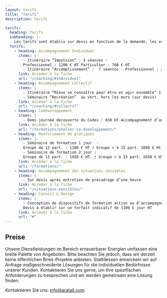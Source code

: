 ```yaml
---
layout: tarifs
title: "Tarifs"
description: Tarifs

tarifs:
  heading: Tarifs
  subheading: |-
    Les tarifs sont établis sur devis en fonction de la demande, les ordres de grandeurs suivants sont donnés à titre informatif (HT).
  tarifs:
    - heading: Accompagnement Individuel
      items: |-
        - Itinéraire “Impulsion” : 3 séances -  
        Professionnel : 1200 € HT Particulier : 700 € HT
        - Itinéraire “Accomplissement” :  7 séances - Professionnel : 2600 € HT Particulier : 2200 €
      link: Accéder à la fiche
      url: "/coaching/#individuel"
    - heading: Accompagnement Collectif
      items: |-
        - Itinéraire “Mieux se connaître pour être et agir ensemble” 1 journée pour une équipe : 1500 € HT
        - Séminaire “Recréation”  au vert, hors les murs (sur devis)
      link: Accéder à la fiche
      url: "/coaching/#collectif"
    - heading: Codéveloppement
      items: |-
        - Demi-journée découverte du Codev : 650 HT Accompagnement d’un groupe sur 4 demi-journée : 2000 € HT
      link: Accéder à la fiche
      url: "/formations/atelier-co-developpement/"
    - heading: Renforcement de pratiques
      items: |-
        - Séminaire de formation 1 jour  :  
        Groupe de 12 part. : 1100 € HT / Groupe > à 15 part. 1800 € Ht
        - Séminaire de formation 2 jour :  
        Groupe de 12 part. : 1950 € HT. / Groupe > à 15 part. 2650 € HT
      link: Accéder à la fiche
      url: "/formations/"
    - heading: Accompagnement des situations sensibles
      items: |-
        - Sur devis après entretien de précadrage d’une heure
      link: Accéder à la fiche
      url: "/situations-sensibles/"
    - heading: Conseil & Design
      items: |-
        - Conception de dispositifs de formation action ou d’accompagnement du changement  
        Devis à établir sur un forfait indicatif de 1100 € jour HT
      link: Accéder à la fiche
      url: "#"
---
```


## Preise

Unsere Dienstleistungen im Bereich erneuerbarer Energien umfassen eine breite Palette von Angeboten. Bitte beachten Sie jedoch, dass wir derzeit keine öffentlichen Bries-Projekte anbieten. Stattdessen entwickeln wir auf Anfrage maßgeschneiderte Lösungen für die individuellen Bedürfnisse unserer Kunden. Kontaktieren Sie uns gerne, um Ihre spezifischen Anforderungen zu besprechen und wir werden gemeinsam eine Lösung finden.

Kontaktieren Sie uns: [info@aratall.com](mailto:info@aratall.com)
